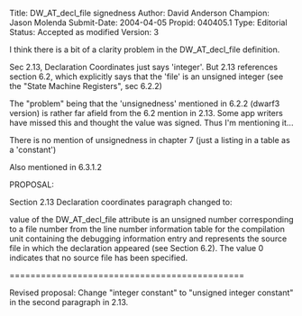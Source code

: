 Title:       DW_AT_decl_file signedness
Author:      David Anderson
Champion:    Jason Molenda
Submit-Date: 2004-04-05
Propid:      040405.1
Type:        Editorial
Status:      Accepted as modified
Version:     3

I think there is a bit of a clarity problem in the
DW_AT_decl_file definition.

 Sec 2.13, Declaration Coordinates
 just says 'integer'. But 2.13 references section 6.2,
 which explicitly says that the 'file' is an unsigned integer
 (see the "State Machine Registers", sec 6.2.2)


The "problem" being that the 'unsignedness' mentioned in 6.2.2
(dwarf3 version) is rather far afield from the 6.2 mention
in 2.13.  Some app writers have missed this and
thought the value was signed. Thus I'm mentioning it...


There is no mention of unsignedness in chapter 7 (just a listing
in a table as a 'constant')

Also mentioned in 6.3.1.2


PROPOSAL:

Section 2.13 Declaration coordinates
paragraph changed to:

value of the DW_AT_decl_file attribute is an unsigned
number corresponding to a
file number from the line number information table for the
compilation unit containing the debugging information entry and
represents the source file in which the declaration appeared
(see Section 6.2). The value 0 indicates that no source file
has been specified.

=============================================

Revised proposal:
  Change "integer constant" to "unsigned integer constant"
  in the second paragraph in 2.13.
